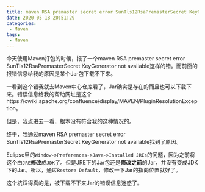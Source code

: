 ```yaml
---
title: maven RSA premaster secret error SunTls12RsaPremasterSecret KeyGenerator not available
date: 2020-05-18 20:51:29
categories:
 - Maven
tags:
 - Maven
---
```


今天使用Maven打包的时候，报了一个maven RSA premaster secret error SunTls12RsaPremasterSecret KeyGenerator not available这样的错。而前面的报错信息给我的原因是某个Jar包下载不下来。

一看到这个错我就去Maven中心仓库看了，Jar确实是存在的而且也可以下载下来。错误信息给我的帮助网址是这个https://cwiki.apache.org/confluence/display/MAVEN/PluginResolutionException。

但是，我点进去一看，根本没有符合我的这种情况的。

终于，我通过maven RSA premaster secret error SunTls12RsaPremasterSecret KeyGenerator not available找到了原因。

Eclipse里的`Window->Preferences->Java->Installed JREs`的问题，因为之前将这个由`JRE`**修改**成`JDK`了。但是JRE下的Jar包还是**修改之前**的Jar，并没有变成JDK下的Jar。所以，通过`Restore Default`，修改一下Jar的指向位置就好了。

这个坑踩得真的是，被下载不下来Jar的错误信息迷惑了。

